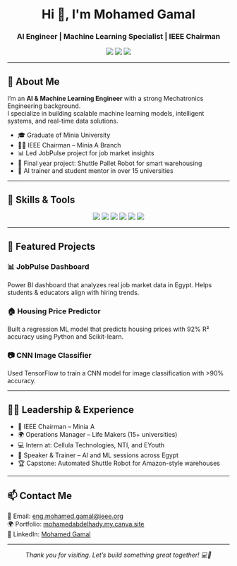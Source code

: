<h1 align="center">Hi 👋, I'm Mohamed Gamal</h1>
<h3 align="center">AI Engineer | Machine Learning Specialist | IEEE Chairman</h3>

<p align="center">
  <a href="mailto:eng.mohamed.gamal@ieee.org"><img src="https://img.shields.io/badge/Email-eng.mohamed.gamal%40ieee.org-blue?style=flat-square&logo=gmail"/></a>
  <a href="https://linkedin.com/in/mohamed-gamal-32720b223"><img src="https://img.shields.io/badge/LinkedIn-Mohamed_Gamal-blue?style=flat-square&logo=linkedin"/></a>
  <a href="https://mohamedabdelhady.my.canva.site"><img src="https://img.shields.io/badge/Portfolio-Visit-green?style=flat-square&logo=google-chrome"/></a>
</p>

---

## 🧠 About Me

I’m an **AI & Machine Learning Engineer** with a strong Mechatronics Engineering background.  
I specialize in building scalable machine learning models, intelligent systems, and real-time data solutions.

- 🎓 Graduate of Minia University  
- 🧑‍💼 IEEE Chairman – Minia A Branch  
- 📊 Led JobPulse project for job market insights  
- 🤖 Final year project: Shuttle Pallet Robot for smart warehousing  
- 📣 AI trainer and student mentor in over 15 universities

---

## 💼 Skills & Tools

<p align="center">
<img src="https://img.shields.io/badge/Python-3670A0?style=for-the-badge&logo=python&logoColor=white"/>
<img src="https://img.shields.io/badge/TensorFlow-FF6F00?style=for-the-badge&logo=tensorflow&logoColor=white"/>
<img src="https://img.shields.io/badge/Scikit--learn-F7931E?style=for-the-badge&logo=scikit-learn&logoColor=white"/>
<img src="https://img.shields.io/badge/Pandas-150458?style=for-the-badge&logo=pandas&logoColor=white"/>
<img src="https://img.shields.io/badge/Power_BI-F2C811?style=for-the-badge&logo=powerbi&logoColor=white"/>
<img src="https://img.shields.io/badge/Flask-000000?style=for-the-badge&logo=flask&logoColor=white"/>
</p>

---

## 🚀 Featured Projects

### 📊 JobPulse Dashboard
Power BI dashboard that analyzes real job market data in Egypt. Helps students & educators align with hiring trends.

### 🏠 Housing Price Predictor
Built a regression ML model that predicts housing prices with 92% R² accuracy using Python and Scikit-learn.

### 📷 CNN Image Classifier
Used TensorFlow to train a CNN model for image classification with >90% accuracy.

---

## 🧑‍🏫 Leadership & Experience

- 🧠 IEEE Chairman – Minia A  
- 🌍 Operations Manager – Life Makers (15+ universities)  
- 💻 Intern at: Cellula Technologies, NTI, and EYouth  
- 📣 Speaker & Trainer – AI and ML sessions across Egypt  
- 🏆 Capstone: Automated Shuttle Robot for Amazon-style warehouses

---

## 📫 Contact Me

📧 Email: [eng.mohamed.gamal@ieee.org](mailto:eng.mohamed.gamal@ieee.org)  
🌍 Portfolio: [mohamedabdelhady.my.canva.site](https://mohamedabdelhady.my.canva.site)  
🔗 LinkedIn: [Mohamed Gamal](https://linkedin.com/in/mohamed-gamal-32720b223)

---

<p align="center"><em>Thank you for visiting. Let’s build something great together! 💻🤝</em></p>
